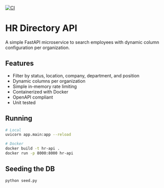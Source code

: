 [![CI](https://github.com/yourusername/hr-directory-api/actions/workflows/ci.yml/badge.svg)](https://github.com/yourusername/hr-directory-api/actions)

# HR Directory API

A simple FastAPI microservice to search employees with dynamic column configuration per organization.

## Features
- Filter by status, location, company, department, and position
- Dynamic columns per organization
- Simple in-memory rate limiting
- Containerized with Docker
- OpenAPI compliant
- Unit tested

## Running

```bash
# Local
uvicorn app.main:app --reload

# Docker
docker build -t hr-api .
docker run -p 8000:8000 hr-api
```


## Seeding the DB

```bash
python seed.py
```
